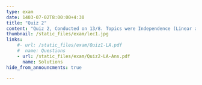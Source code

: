 ```yaml
---
type: exam
date: 1403-07-02T8:00:00+4:30
title: "Quiz 2"
content: "Quiz 2, Conducted on 13/8. Topics were Independence (Linear and Affine)Bases, Dimension and Rank"
thumbnail: /static_files/exam/lec1.jpg
links: 
    #- url: /static_files/exam/Quiz1-LA.pdf
    #  name: Questions
    - url: /static_files/exam/Quiz2-LA-Ans.pdf
      name: Solutions  
hide_from_announcments: true

---
```


